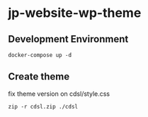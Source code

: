 # jp-website-wp-theme

## Development Environment

```
docker-compose up -d
```

## Create theme

fix theme version on cdsl/style.css

```
zip -r cdsl.zip ./cdsl
